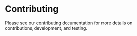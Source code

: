 # Contributing

Please see our [contributing](https://WayScience.github.io/nViz/main/contributing) documentation for more details on contributions, development, and testing.
